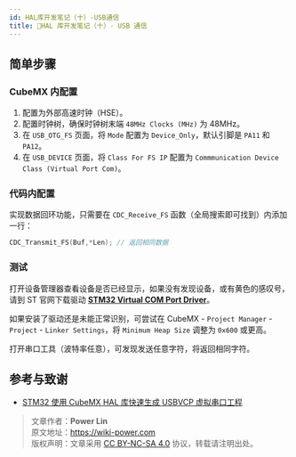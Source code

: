 ```yaml
---
id: HAL库开发笔记（十）-USB通信
title: 🚧HAL 库开发笔记（十）- USB 通信
---
```


## 简单步骤

### CubeMX 内配置

1. 配置为外部高速时钟（HSE）。
2. 配置时钟树，确保时钟树末端 `48MHz Clocks (MHz)` 为 48MHz。
3. 在 `USB_OTG_FS` 页面，将 `Mode` 配置为 `Device_Only`，默认引脚是 `PA11` 和 `PA12`。
4. 在 `USB_DEVICE` 页面，将 `Class For FS IP` 配置为 `Commmunication Device Class (Virtual Port Com)`。

### 代码内配置

实现数据回环功能，只需要在 `CDC_Receive_FS` 函数（全局搜索即可找到）内添加一行：

```c title="usbd_cdc_if.c"
CDC_Transmit_FS(Buf,*Len); // 返回相同数据
```

### 测试

打开设备管理器查看设备是否已经显示，如果没有发现设备，或有黄色的感叹号，请到 ST 官网下载驱动 [**STM32 Virtual COM Port Driver**](https://www.st.com/content/st_com/en/products/development-tools/software-development-tools/stm32-software-development-tools/stm32-utilities/stsw-stm32102.html)。

如果安装了驱动还是未能正常识别，可尝试在 CubeMX - `Project Manager` - `Project` - `Linker Settings`，将 `Minimum Heap Size` 调整为 `0x600` 或更高。

打开串口工具（波特率任意），可发现发送任意字符，将返回相同字符。

## 参考与致谢

- [STM32 使用 CubeMX HAL 库快速生成 USBVCP 虚拟串口工程](https://blog.csdn.net/yxy244/article/details/102620249)

> 文章作者：**Power Lin**  
> 原文地址：<https://wiki-power.com>  
> 版权声明：文章采用 [CC BY-NC-SA 4.0](https://creativecommons.org/licenses/by/4.0/deed.zh) 协议，转载请注明出处。
